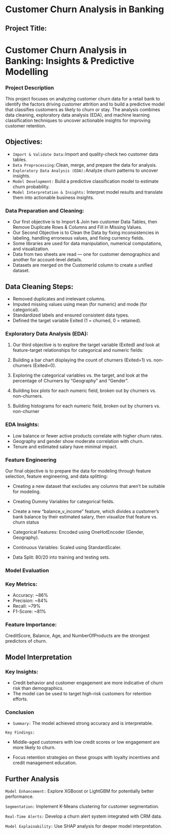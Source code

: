 # Customer Churn Analysis in Banking

## Project Title:
# Customer Churn Analysis in Banking: Insights & Predictive Modelling
### Project Description
This project focuses on analyzing customer churn data for a retail bank to identify the factors driving customer attrition and to build a predictive model that classifies customers as likely to churn or stay. The analysis combines data cleaning, exploratory data analysis (EDA), and machine learning classification techniques to uncover actionable insights for improving customer retention.
## Objectives:
- `Import & Validate Data:`Import and quality-check two customer data tables.
- `Data Preprocessing:`Clean, merge, and prepare the data for analysis.
- `Exploratory Data Analysis (EDA):`Analyze churn patterns to uncover insights.
- `Model Development:` Build a predictive classification model to estimate churn probability.
- `Model Interpretation & Insights:` Interpret model results and translate them into actionable business insights.

### Data Preparation and Cleaning:
-  Our first objective is to Import & Join two customer Data Tables, then Remove Duplicate Rows & Columns       and Fill in Missing Values.
-  Our Second Objective is to Clean the Data by fixing inconsistencies in labeling, handling erroneous          values, and fixing currency fields.
-  Some libraries are used for data manipulation, numerical computations, and visualization.
-  Data from two sheets are read — one for customer demographics and another for account-level details.
-  Datasets are merged on the CustomerId column to create a unified dataset.

## Data Cleaning Steps:

- Removed duplicates and irrelevant columns.
- Imputed missing values using mean (for numeric) and mode (for categorical).
- Standardized labels and ensured consistent data types.
- Defined the target variable Exited (1 = churned, 0 = retained).

### Exploratory Data Analysis (EDA):
1. Our third objective is to explore the target variable (Exited) and look at feature-target relationships      for categorical and numeric fields:

  2. Building a bar chart displaying the count of churners (Exited=1) vs. non-churners (Exited=0).
  3. Exploring the categorical variables vs. the target, and look at the percentage of Churners by                “Geography” and “Gender”.
  4. Building box plots for each numeric field, broken out by churners vs. non-churners.
  5. Building histograms for each numeric field, broken out by churners vs. non-churner



### EDA Insights:

- Low balance or fewer active products correlate with higher churn rates.
- Geography and gender show moderate correlation with churn.
- Tenure and estimated salary have minimal impact.
### Feature Engineering
Our final objective is to prepare the data for modeling through feature selection, feature engineering, and data splitting:

- Creating a new dataset that excludes any columns that aren’t be suitable for modeling.

- Creating Dummy Variables for categorical fields.

- Create a new “balance_v_income” feature, which divides a customer’s bank balance by their estimated salary, then visualize that feature vs. churn status

- Categorical Features: Encoded using OneHotEncoder (Gender, Geography).

- Continuous Variables: Scaled using StandardScaler.

- Data Split: 80/20 into training and testing sets.

### Model Evaluation

### Key Metrics:
- Accuracy: ~86%
- Precision: ~84%
- Recall: ~79%
- F1-Score: ~81%
  
### Feature Importance:

CreditScore, Balance, Age, and NumberOfProducts are the strongest predictors of churn.

## Model Interpretation

### Key Insights:

- Credit behavior and customer engagement are more indicative of churn risk than demographics.
- The model can be used to target high-risk customers for retention efforts.

### Conclusion

- `Summary:` The model achieved strong accuracy and is interpretable.

`Key Findings:`

- Middle-aged customers with low credit scores or low engagement are more likely to churn.

- Focus retention strategies on these groups with loyalty incentives and credit management education.

## Further Analysis

`Model Enhancement:` Explore XGBoost or LightGBM for potentially better performance.

`Segmentation:` Implement K-Means clustering for customer segmentation.

`Real-Time Alerts:` Develop a churn alert system integrated with CRM data.

`Model Explainability:` Use SHAP analysis for deeper model interpretation.
